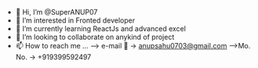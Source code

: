- 👋 Hi, I’m @SuperANUP07
- 👀 I’m interested in Fronted developer
- 🌱 I’m currently learning ReactJs and advanced excel
- 💞️ I’m looking to collaborate on anykind of project
- 📫 How to reach me ...
          --> e-mail 📧 -> anupsahu0703@gmail.com
          -->Mo. No. -> +919399592497
<!---
SuperANUP07/SuperANUP07 is a ✨ special ✨ repository because its `README.md` (this file) appears on your GitHub profile.
You can click the Preview link to take a look at your changes.
--->
